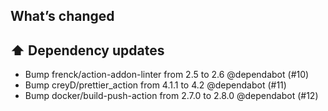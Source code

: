 ## What’s changed

## ⬆️ Dependency updates

- Bump frenck/action-addon-linter from 2.5 to 2.6 @dependabot (#10)
- Bump creyD/prettier_action from 4.1.1 to 4.2 @dependabot (#11)
- Bump docker/build-push-action from 2.7.0 to 2.8.0 @dependabot (#12)

